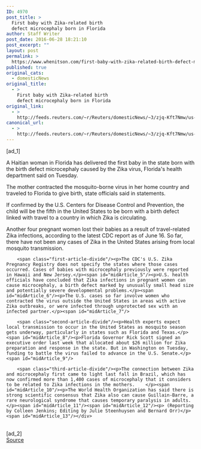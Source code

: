 ```yaml
---
ID: 4970
post_title: >
  First baby with Zika-related birth
  defect microcephaly born in Florida
author: Staff Writer
post_date: 2016-06-28 18:21:10
post_excerpt: ""
layout: post
permalink: >
  https://www.whenitson.com/first-baby-with-zika-related-birth-defect-microcephaly-born-in-florida/
published: true
original_cats:
  - domesticNews
original_title:
  - >
    First baby with Zika-related birth
    defect microcephaly born in Florida
original_link:
  - >
    http://feeds.reuters.com/~r/Reuters/domesticNews/~3/zjq-Kft7Nmw/us-health-zika-florida-idUSKCN0ZE2B1
canonical_url:
  - >
    http://feeds.reuters.com/~r/Reuters/domesticNews/~3/zjq-Kft7Nmw/us-health-zika-florida-idUSKCN0ZE2B1
---
```

 [ad_1]
<br><div id="articleText">
<span id="midArticle_start"/>

<span id="midArticle_0"/><span class="focusParagraph" readability="4"><p><span class="articleLocatio&lt;/span&gt;n">A Haitian woman in Florida has delivered the first baby in the state born with the birth defect microcephaly caused by the Zika virus, Florida's health department said on Tuesday.</span></p></span><span id="midArticle_1"/><p>The mother contracted the mosquito-borne virus in her home country and traveled to Florida to give birth, state officials said in statements.</p><span id="midArticle_2"/><p>If confirmed by the U.S. Centers for Disease Control and Prevention, the child will be the fifth in the United States to be born with a birth defect linked with travel to a country in which Zika is circulating.</p><span id="midArticle_3"/><p>Another four pregnant women lost their babies as a result of travel-related Zika infections, according to the latest CDC report as of June 16. So far, there have not been any cases of Zika in the United States arising from local mosquito transmission.</p><span id="midArticle_4"/>
        
        <span class="first-article-divide"/><p>The CDC's U.S. Zika Pregnancy Registry does not specify the states where those cases occurred. Cases of babies with microcephaly previously were reported in Hawaii and New Jersey.</p><span id="midArticle_5"/><p>U.S. health officials have concluded that Zika infections in pregnant women can cause microcephaly, a birth defect marked by unusually small head size and potentially severe developmental problems.</p><span id="midArticle_6"/><p>The U.S. cases so far involve women who contracted the virus outside the United States in areas with active Zika outbreaks, or were infected through unprotected sex with an infected partner.</p><span id="midArticle_7"/>
        
        <span class="second-article-divide"/><p>Health experts expect local transmission to occur in the United States as mosquito season gets underway, particularly in states such as Florida and Texas.</p><span id="midArticle_8"/><p>Florida Governor Rick Scott signed an executive order last week that allocated about $26 million for Zika preparation and response in the state. But in Washington on Tuesday, funding to battle the virus failed to advance in the U.S. Senate.</p><span id="midArticle_9"/>
        
        <span class="third-article-divide"/><p>The connection between Zika and microcephaly first came to light last fall in Brazil, which has now confirmed more than 1,400 cases of microcephaly that it considers to be related to Zika infections in the mothers.    </p><span id="midArticle_10"/><p>The World Health Organization has said there is strong scientific consensus that Zika also can cause Guillain-Barre, a rare neurological syndrome that causes temporary paralysis in adults. </p><span id="midArticle_11"/><span id="midArticle_12"/><p> (Reporting by Colleen Jenkins; Editing by Julie Steenhuysen and Bernard Orr)</p><span id="midArticle_13"/></div>
<br>[ad_2]
<br><a href="http://feeds.reuters.com/~r/Reuters/domesticNews/~3/zjq-Kft7Nmw/us-health-zika-florida-idUSKCN0ZE2B1">Source </a>